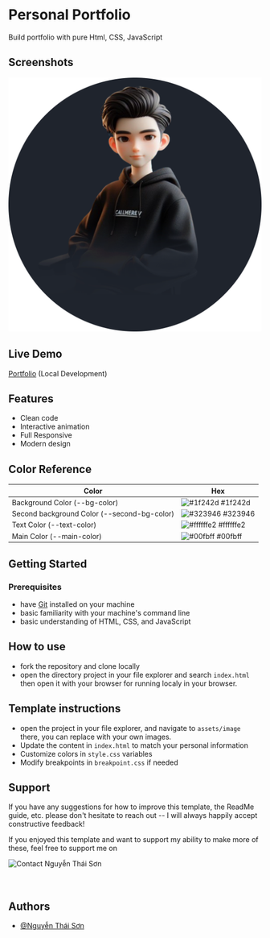 
# Personal Portfolio
<!-- #author : Nguyễn Thái Sơn -->

Build portfolio with pure Html, CSS, JavaScript   




## Screenshots

<!-- Screenshots will be updated with Nguyễn Thái Sơn's portfolio -->
![Portfolio Preview](assets/image/home1.png)

## Live Demo

[Portfolio](http://localhost:8000) (Local Development)



## Features

- Clean code
- Interactive animation
- Full Responsive
- Modern design

## Color Reference

| Color             | Hex                                                                |
| ----------------- | ------------------------------------------------------------------ |
| Background Color (--bg-color) | ![#1f242d](https://via.placeholder.com/10/1f242d?text=+) #1f242d |
|Second background Color  (--second-bg-color) | ![#323946](https://via.placeholder.com/10/323946?text=+) #323946 |
| Text Color  (--text-color) | ![#ffffffe2](https://via.placeholder.com/10/ffffffe2?text=+) #ffffffe2 |
| Main Color  (--main-color) | ![#00fbff](https://via.placeholder.com/10/00fbff?text=+) #00fbff |



## Getting Started

### Prerequisites
- have [Git](https://git-scm.com/) installed on your machine
- basic familiarity with your machine's command line
- basic understanding of HTML, CSS, and JavaScript

## How to use

- fork the repository and clone locally
- open the directory project in your file explorer and search `index.html` then open it with your browser for running localy in your browser.

## Template instructions

- open the project in your file explorer, and navigate to `assets/image` there, you can replace with your own images.
- Update the content in `index.html` to match your personal information
- Customize colors in `style.css` variables
- Modify breakpoints in `breakpoint.css` if needed

## Support

If you have any suggestions for how to improve this template, the ReadMe guide, etc.
please don't hesitate to reach out -- I will always happily accept constructive feedback!

If you enjoyed this template and want to support my ability to make more of these, feel free to
support me on
<p><a href="mailto:son28062005@gmail.com"> <img align="left" src="https://cdn.buymeacoffee.com/buttons/v2/default-yellow.png" height="50" width="210" alt="Contact Nguyễn Thái Sơn" /></a><br><br><br>



## Authors

- [@Nguyễn Thái Sơn](https://github.com/Tson28)


